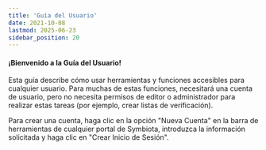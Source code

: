 ```yaml
---
title: 'Guía del Usuario'
date: 2021-10-08
lastmod: 2025-06-23
sidebar_position: 20
---
```


#### ¡Bienvenido a la Guía del Usuario!

Esta guía describe cómo usar herramientas y funciones accesibles para cualquier usuario. Para muchas de estas funciones, necesitará una cuenta de usuario, pero no necesita permisos de editor o administrador para realizar estas tareas (por ejemplo, crear listas de verificación).

Para crear una cuenta, haga clic en la opción "Nueva Cuenta" en la barra de herramientas de cualquier portal de Symbiota, introduzca la información solicitada y haga clic en "Crear Inicio de Sesión".
